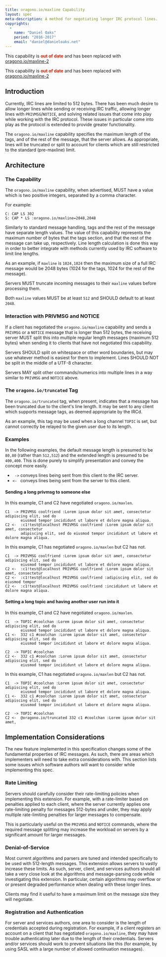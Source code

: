 ```yaml
---
title: oragono.io/maxline Capability
layout: spec
meta-description: A method for negotiating longer IRC protocol lines.
copyrights:
  -
    name: "Daniel Oaks"
    period: "2016-2017"
    email: "daniel@danieloaks.net"
---
```

This capability is <strong style="color: #dd1f00;">out of date</strong> and has been replaced with [oragono.io/maxline-2](https://oragono.io/maxline-2)


<div id="hovering-warning" onclick="disablewarning();"><div>
    <p>This capability is <strong style="color: #dd1f00;">out of date</strong> and has been replaced with <a href="maxline-2">oragono.io/maxline-2</a></p>
</div></div>
<script>
    function disablewarning() {
        document.getElementById('hovering-warning').classList.add('hidden');
    }
</script>


## Introduction

Currently, IRC lines are limited to 512 bytes. There has been much desire to allow longer lines while sending or receiving IRC traffic, allowing longer lines with `PRIVMSG`/`NOTICE`, and solving related issues that come into play while working with the IRC protocol. These issues in particular come into play as the protocol is extended to provide greater functionality.

The `oragono.io/maxline` capability specifies the maximum length of the tags, and of the rest of the message, that the server allows. As appropriate, lines will be truncated or split to account for clients which are still restricted to the standard (pre-maxline) limit.

## Architecture

### The Capability

The `oragono.io/maxline` capability, when advertised, MUST have a value which is two positive integers, separated by a comma character.

For example:

    C: CAP LS 302
    S: CAP * LS :oragono.io/maxline=2048,2048

Similarly to standard message handling, tags and the rest of the message have separate length values. The value of this capability represents the maximum number of bytes that the tags section, and that the rest of the message can take up, respectively. Line length calculation is done this way in order to better integrate with methods currently used by IRC software to limit line lengths.

As an example, if `maxline` is `1024,1024` then the maximum size of a full IRC message would be 2048 bytes (1024 for the tags, 1024 for the rest of the message).

Servers MUST truncate incoming messages to their `maxline` values before processing them.

Both `maxline` values MUST be at least `512` and SHOULD default to at least `2048`.

### Interaction with PRIVMSG and NOTICE

If a client has negotiated the `oragono.io/maxline` capability and sends a `PRIVMSG` or a `NOTICE` message that is longer than 512 bytes, the receiving server MUST split this into multiple regular length messages (maximum 512 bytes) when sending it to clients that have not negotiated this capability.

Servers SHOULD split on whitespace or other word boundaries, but may use whatever method is easiest for them to implement. Lines SHOULD NOT be split in the middle of a UTF-8 character.

Servers MAY split other commands/numerics into multiple lines in a way similar to `PRIVMSG` and `NOTICE` above.

### The `oragono.io/truncated` Tag

The `oragono.io/truncated` tag, when present, indicates that a message has been truncated due to the client's line length. It may be sent to any client which supports message tags, as deemed appropriate by the IRCd.

As an example, this tag may be used when a long channel `TOPIC` is set, but cannot correctly be relayed to the given user due to its length.

### Examples

In the following examples, the default message length is presumed to be `80,80` (rather than `512,512`) and the extended length is presumed to be `400,400`. This is done purely to simplify presentation and convey the concept more easily.

* ` ->` conveys lines being sent from this client to the IRC server.
* `<- ` conveys lines being sent from the server to this client.

#### Sending a long privmsg to someone else

In this example, C1 and C2 have negotiated `oragono.io/maxlen`.

    C1  -> PRIVMSG coolfriend :Lorem ipsum dolor sit amet, consectetur adipiscing elit, sed do
           eiusmod tempor incididunt ut labore et dolore magna aliqua.
    C2 <-  :c1!test@localhost PRIVMSG coolfriend :Lorem ipsum dolor sit amet, consectetur
           adipiscing elit, sed do eiusmod tempor incididunt ut labore et dolore magna aliqua.

In this example, C1 has negotiated `oragono.io/maxlen` but C2 has not.

    C1  -> PRIVMSG coolfriend :Lorem ipsum dolor sit amet, consectetur adipiscing elit, sed do
           eiusmod tempor incididunt ut labore et dolore magna aliqua.
    C2 <-  :c1!test@localhost PRIVMSG coolfriend :Lorem ipsum dolor sit amet, consectetur
    C2 <-  :c1!test@localhost PRIVMSG coolfriend :adipiscing elit, sed do eiusmod tempor
    C2 <-  :c1!test@localhost PRIVMSG coolfriend :incididunt ut labore et dolore magna aliqua.

#### Setting a long topic and having another user run into it

In this example, C1 and C2 have negotiated `oragono.io/maxlen`.

    C1  -> TOPIC #coolchan :Lorem ipsum dolor sit amet, consectetur adipiscing elit, sed do
           eiusmod tempor incididunt ut labore et dolore magna aliqua.
    C1 <-  332 c1 #coolchan :Lorem ipsum dolor sit amet, consectetur adipiscing elit, sed do
           eiusmod tempor incididunt ut labore et dolore magna aliqua.

    C2  -> TOPIC #coolchan
    C2 <-  332 c1 #coolchan :Lorem ipsum dolor sit amet, consectetur adipiscing elit, sed do
           eiusmod tempor incididunt ut labore et dolore magna aliqua.

In this example, C1 has negotiated `oragono.io/maxlen` but C2 has not.

    C1  -> TOPIC #coolchan :Lorem ipsum dolor sit amet, consectetur adipiscing elit, sed do
           eiusmod tempor incididunt ut labore et dolore magna aliqua.
    C1 <-  332 c1 #coolchan :Lorem ipsum dolor sit amet, consectetur adipiscing elit, sed do
           eiusmod tempor incididunt ut labore et dolore magna aliqua.

    C2  -> TOPIC #coolchan
    C2 <-  @oragono.io/truncated 332 c1 #coolchan :Lorem ipsum dolor sit amet,

## Implementation Considerations

The new feature implemented in this specification changes some of the fundamental properties of IRC messages. As such, there are areas which implementers will need to take extra considerations with. This section lists some issues which software authors will want to consider while implementing this spec.

### Rate Limiting

Servers should carefully consider their rate-limiting policies when implementing this extension. For example, with a rate-limiter based on penalties applied to each client, where the server currently applies one rate-limiting penalty for messages 512-bytes and under, they may apply multiple rate-limiting penalties for larger messages to compensate.

This is particularly useful on the `PRIVMSG` and `NOTICE` commands, where the required message splitting may increase the workload on servers by a significant amount for larger messages.

### Denial-of-Service

Most current algorithms and parsers are tuned and intended specifically to be used with 512-length messages. This extension allows servers to vastly increase these limits. As such, server, client, and services authors should all take a very close look at the algorithms and message-parsing code while investigating this extension. In particular, certain algorithms may overflow or or present degraded performance when dealing with these longer lines.

Clients may find it useful to have a maximum limit on the message size they will negotiate.

### Registration and Authentication

For server and services authors, one area to consider is the length of credentials accepted during registration. For example, if a client registers an account on a client that has negotiated `oragono.io/maxline`, they may have trouble authenticating later due to the length of their credentials. Servers and/or services should work to prevent situations like this (for example, by using SASL with a large number of allowed continuation messages).
